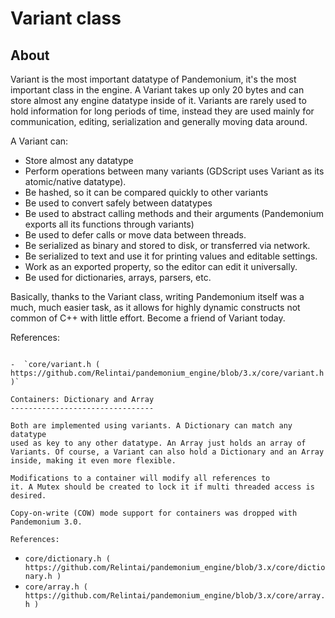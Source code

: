 

Variant class
=============

About
-----

Variant is the most important datatype of Pandemonium, it's the most important
class in the engine. A Variant takes up only 20 bytes and can store
almost any engine datatype inside of it. Variants are rarely used to
hold information for long periods of time, instead they are used mainly
for communication, editing, serialization and generally moving data
around.

A Variant can:

-  Store almost any datatype
-  Perform operations between many variants (GDScript uses Variant as
   its atomic/native datatype).
-  Be hashed, so it can be compared quickly to other variants
-  Be used to convert safely between datatypes
-  Be used to abstract calling methods and their arguments (Pandemonium
   exports all its functions through variants)
-  Be used to defer calls or move data between threads.
-  Be serialized as binary and stored to disk, or transferred via
   network.
-  Be serialized to text and use it for printing values and editable
   settings.
-  Work as an exported property, so the editor can edit it universally.
-  Be used for dictionaries, arrays, parsers, etc.

Basically, thanks to the Variant class, writing Pandemonium itself was a much,
much easier task, as it allows for highly dynamic constructs not common
of C++ with little effort. Become a friend of Variant today.

References:
~~~~~~~~~~~

-  `core/variant.h ( https://github.com/Relintai/pandemonium_engine/blob/3.x/core/variant.h )`

Containers: Dictionary and Array
--------------------------------

Both are implemented using variants. A Dictionary can match any datatype
used as key to any other datatype. An Array just holds an array of
Variants. Of course, a Variant can also hold a Dictionary and an Array
inside, making it even more flexible.

Modifications to a container will modify all references to
it. A Mutex should be created to lock it if multi threaded access is
desired.

Copy-on-write (COW) mode support for containers was dropped with Pandemonium 3.0.

References:
~~~~~~~~~~~

-  `core/dictionary.h ( https://github.com/Relintai/pandemonium_engine/blob/3.x/core/dictionary.h )`
-  `core/array.h ( https://github.com/Relintai/pandemonium_engine/blob/3.x/core/array.h )`
